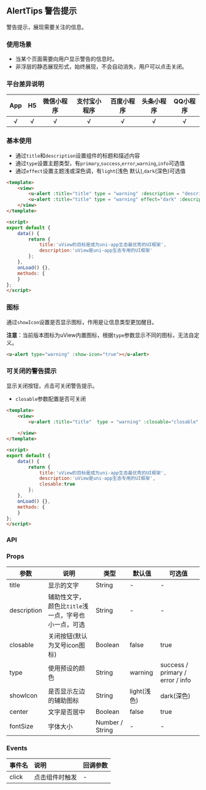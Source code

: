## AlertTips 警告提示 <to-api/>

<demo-model url="/pages/componentsC/alertTips/index"></demo-model>

警告提示，展现需要关注的信息。

### 使用场景

- 当某个页面需要向用户显示警告的信息时。
- 非浮层的静态展现形式，始终展现，不会自动消失，用户可以点击关闭。

### 平台差异说明

|App|H5|微信小程序|支付宝小程序|百度小程序|头条小程序|QQ小程序|
|:-:|:-:|:-:|:-:|:-:|:-:|:-:|
|√|√|√|√|√|√|√|

### 基本使用

- 通过`title`和`description`设置组件的标题和描述内容
- 通过`type`设置主题类型，有`primary`,`success`,`error`,`warning`,`info`可选值
- 通过`effect`设置主题浅或深色调，有`light`(浅色 默认),`dark`(深色)可选值
```html
<template>
	<view>
		<u-alert :title="title" type = "warning" :description = "description"></u-alert>
		<u-alert :title="title" type = "warning" effect="dark" :description = "description"></u-alert>
	</view>
</template>

<script>
export default {
	data() {
		return {
			title:'uView的目标是成为uni-app生态最优秀的UI框架',
			description:'uView是uni-app生态专用的UI框架'
		};
	},
	onLoad() {},
	methods: {
	}
};
</script>
```

### 图标

通过`showIcon`设置是否显示图标，作用是让信息类型更加醒目。

**注意**：当前版本图标为uView内置图标，根据`type`参数显示不同的图标，无法自定义。

```html
<u-alert type="warning" :show-icon="true"></u-alert>
```

### 可关闭的警告提示

显示关闭按钮，点击可关闭警告提示。
- `closable`参数配置是否可关闭


```html
<template>
	<view>
		<u-alert :title="title"  type = "warning" :closable="closable" :description = "description"></u-alert>
	
	</view>
</template>

<script>
export default {
	data() {
		return {
			title:'uView的目标是成为uni-app生态最优秀的UI框架',
			description:'uView是uni-app生态专用的UI框架',
			closable:true
		};
	},
	onLoad() {},
	methods: {
	}
};
</script>
```

### API

### Props

| 参数          | 说明            | 类型            | 默认值             |  可选值   |
|-------------  |---------------- |---------------|------------------ |-------- |
| title | 显示的文字  | String | - | - |
| description | 辅助性文字，颜色比`title`浅一点，字号也小一点，可选 | String  | - | - |
| closable | 关闭按钮(默认为叉号icon图标) | Boolean  | false | true |
| type | 使用预设的颜色 | String  | warning | success / primary / error / info |
| showIcon | 是否显示左边的辅助图标 | String  | light(浅色) | dark(深色) |
| center | 文字是否居中 | Boolean  | false | true |
| fontSize | 字体大小 | 	Number / String  | - | - |


### Events

|事件名|说明|回调参数|
|:-|:-|:-|
|click|点击组件时触发|-|